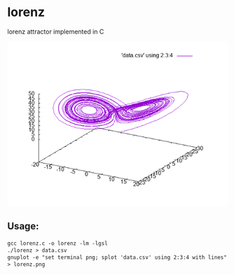 # lorenz
lorenz attractor implemented in C

![lorenz-attractor](lorenz.png)

## Usage:

	gcc lorenz.c -o lorenz -lm -lgsl
	./lorenz > data.csv
	gnuplot -e "set terminal png; splot 'data.csv' using 2:3:4 with lines" > lorenz.png

